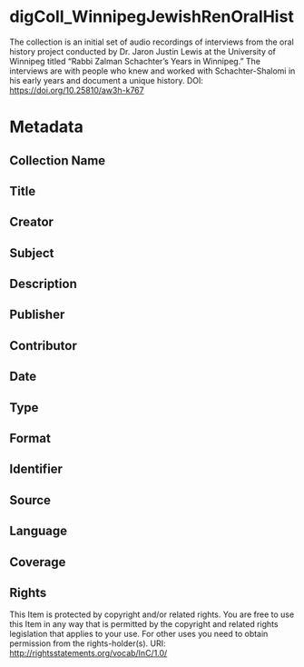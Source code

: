 # digColl_WinnipegJewishRenOralHist
The collection is an initial set of audio recordings of interviews from the oral history project conducted by Dr. Jaron Justin Lewis at the University of Winnipeg titled “Rabbi Zalman Schachter’s Years in Winnipeg.” The interviews are with people who knew and worked with Schachter-Shalomi in his early years and document a unique history. DOI: https://doi.org/10.25810/aw3h-k767

# Metadata

## Collection Name

## Title

## Creator

## Subject

## Description

## Publisher

## Contributor

## Date

## Type

## Format

## Identifier

## Source

## Language

## Coverage

## Rights
This Item is protected by copyright and/or related rights. You are free to use this Item in any way that is permitted by the copyright and related rights legislation that applies to your use. For other uses you need to obtain permission from the rights-holder(s). URI: http://rightsstatements.org/vocab/InC/1.0/
